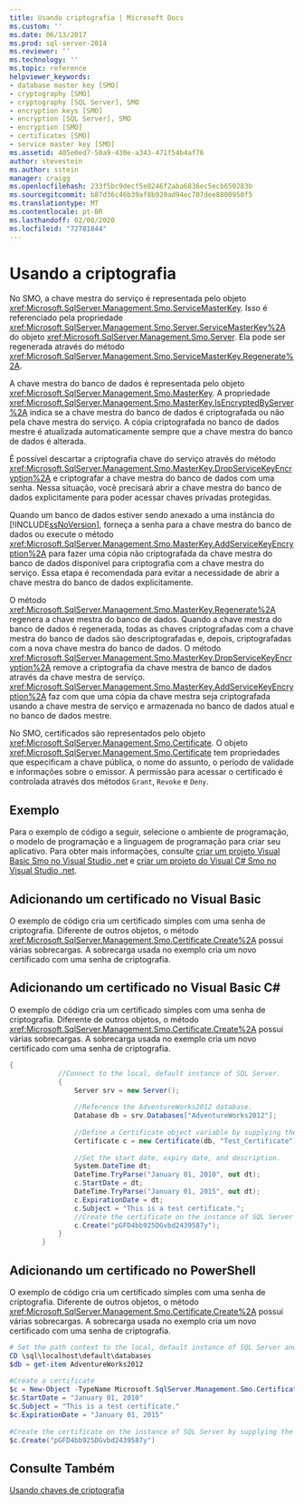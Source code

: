 ```yaml
---
title: Usando criptografia | Microsoft Docs
ms.custom: ''
ms.date: 06/13/2017
ms.prod: sql-server-2014
ms.reviewer: ''
ms.technology: ''
ms.topic: reference
helpviewer_keywords:
- database master key [SMO]
- cryptography [SMO]
- cryptography [SQL Server], SMO
- encryption keys [SMO]
- encryption [SQL Server], SMO
- encryption [SMO]
- certificates [SMO]
- service master key [SMO]
ms.assetid: 405e0ed7-50a9-430e-a343-471f54b4af76
author: stevestein
ms.author: sstein
manager: craigg
ms.openlocfilehash: 233f5bc9decf5e8246f2aba6836ec5ecb650283b
ms.sourcegitcommit: b87d36c46b39af8b929ad94ec707dee8800950f5
ms.translationtype: MT
ms.contentlocale: pt-BR
ms.lasthandoff: 02/08/2020
ms.locfileid: "72781844"
---
```

# <a name="using-encryption"></a>Usando a criptografia
  No SMO, a chave mestra do serviço é representada pelo objeto <xref:Microsoft.SqlServer.Management.Smo.ServiceMasterKey>. Isso é referenciado pela propriedade <xref:Microsoft.SqlServer.Management.Smo.Server.ServiceMasterKey%2A> do objeto <xref:Microsoft.SqlServer.Management.Smo.Server>. Ela pode ser regenerada através do método <xref:Microsoft.SqlServer.Management.Smo.ServiceMasterKey.Regenerate%2A>.  
  
 A chave mestra do banco de dados é representada pelo objeto <xref:Microsoft.SqlServer.Management.Smo.MasterKey>. A propriedade <xref:Microsoft.SqlServer.Management.Smo.MasterKey.IsEncryptedByServer%2A> indica se a chave mestra do banco de dados é criptografada ou não pela chave mestra do serviço. A cópia criptografada no banco de dados mestre é atualizada automaticamente sempre que a chave mestra do banco de dados é alterada.  
  
 É possível descartar a criptografia chave do serviço através do método <xref:Microsoft.SqlServer.Management.Smo.MasterKey.DropServiceKeyEncryption%2A> e criptografar a chave mestra do banco de dados com uma senha. Nessa situação, você precisará abrir a chave mestra do banco de dados explicitamente para poder acessar chaves privadas protegidas.  
  
 Quando um banco de dados estiver sendo anexado a uma instância do [!INCLUDE[ssNoVersion](../../../includes/ssnoversion-md.md)], forneça a senha para a chave mestra do banco de dados ou execute o método <xref:Microsoft.SqlServer.Management.Smo.MasterKey.AddServiceKeyEncryption%2A> para fazer uma cópia não criptografada da chave mestra do banco de dados disponível para criptografia com a chave mestra do serviço. Essa etapa é recomendada para evitar a necessidade de abrir a chave mestra do banco de dados explicitamente.  
  
 O método <xref:Microsoft.SqlServer.Management.Smo.MasterKey.Regenerate%2A> regenera a chave mestra do banco de dados. Quando a chave mestra do banco de dados é regenerada, todas as chaves criptografadas com a chave mestra do banco de dados são descriptografadas e, depois, criptografadas com a nova chave mestra do banco de dados. O método <xref:Microsoft.SqlServer.Management.Smo.MasterKey.DropServiceKeyEncryption%2A> remove a criptografia da chave mestra de banco de dados através da chave mestra de serviço. 
  <xref:Microsoft.SqlServer.Management.Smo.MasterKey.AddServiceKeyEncryption%2A> faz com que uma cópia da chave mestra seja criptografada usando a chave mestra de serviço e armazenada no banco de dados atual e no banco de dados mestre.  
  
 No SMO, certificados são representados pelo objeto <xref:Microsoft.SqlServer.Management.Smo.Certificate>. O objeto <xref:Microsoft.SqlServer.Management.Smo.Certificate> tem propriedades que especificam a chave pública, o nome do assunto, o período de validade e informações sobre o emissor. A permissão para acessar o certificado é controlada através dos métodos `Grant`, `Revoke` e `Deny`.  
  
## <a name="example"></a>Exemplo  
 Para o exemplo de código a seguir, selecione o ambiente de programação, o modelo de programação e a linguagem de programação para criar seu aplicativo. Para obter mais informações, consulte [criar um projeto Visual Basic Smo no Visual Studio .net](../../../database-engine/dev-guide/create-a-visual-basic-smo-project-in-visual-studio-net.md) e [criar um projeto do Visual C&#35; Smo no Visual Studio .net](../how-to-create-a-visual-csharp-smo-project-in-visual-studio-net.md).  
  
## <a name="adding-a-certificate-in-visual-basic"></a>Adicionando um certificado no Visual Basic  
 O exemplo de código cria um certificado simples com uma senha de criptografia. Diferente de outros objetos, o método <xref:Microsoft.SqlServer.Management.Smo.Certificate.Create%2A> possui várias sobrecargas. A sobrecarga usada no exemplo cria um novo certificado com uma senha de criptografia.  
  
<!-- TODO: review snippet reference  [!CODE [SMO How to#SMO_VBCertificate1](SMO How to#SMO_VBCertificate1)]  -->  
  
## <a name="adding-a-certificate-in-visual-c"></a>Adicionando um certificado no Visual Basic C#  
 O exemplo de código cria um certificado simples com uma senha de criptografia. Diferente de outros objetos, o método <xref:Microsoft.SqlServer.Management.Smo.Certificate.Create%2A> possui várias sobrecargas. A sobrecarga usada no exemplo cria um novo certificado com uma senha de criptografia.  
  
```csharp
{  
            //Connect to the local, default instance of SQL Server.   
            {  
                Server srv = new Server();  
  
                //Reference the AdventureWorks2012 database.   
                Database db = srv.Databases["AdventureWorks2012"];  
  
                //Define a Certificate object variable by supplying the parent database and name in the constructor.   
                Certificate c = new Certificate(db, "Test_Certificate");  
  
                //Set the start date, expiry date, and description.   
                System.DateTime dt;  
                DateTime.TryParse("January 01, 2010", out dt);  
                c.StartDate = dt;  
                DateTime.TryParse("January 01, 2015", out dt);  
                c.ExpirationDate = dt;  
                c.Subject = "This is a test certificate.";  
                //Create the certificate on the instance of SQL Server by supplying the certificate password argument.   
                c.Create("pGFD4bb925DGvbd2439587y");  
            }  
        }   
```  
  
## <a name="adding-a-certificate-in-powershell"></a>Adicionando um certificado no PowerShell  
 O exemplo de código cria um certificado simples com uma senha de criptografia. Diferente de outros objetos, o método <xref:Microsoft.SqlServer.Management.Smo.Certificate.Create%2A> possui várias sobrecargas. A sobrecarga usada no exemplo cria um novo certificado com uma senha de criptografia.  
  
```powershell
# Set the path context to the local, default instance of SQL Server and get a reference to AdventureWorks2012  
CD \sql\localhost\default\databases  
$db = get-item AdventureWorks2012  
  
#Create a certificate
$c = New-Object -TypeName Microsoft.SqlServer.Management.Smo.Certificate -ArgumentList $db, "Test_Certificate"  
$c.StartDate = "January 01, 2010"  
$c.Subject = "This is a test certificate."  
$c.ExpirationDate = "January 01, 2015"  
  
#Create the certificate on the instance of SQL Server by supplying the certificate password argument.  
$c.Create("pGFD4bb925DGvbd2439587y")
```  
  
## <a name="see-also"></a>Consulte Também  
 [Usando chaves de criptografia](using-encryption.md)  
